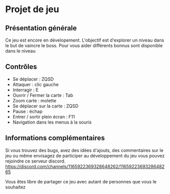 
# Projet de jeu

## Présentation générale

Ce jeu est encore en dévelopement.
L'objectif est d'explorer un niveau dans le but de vaincre le boss. Pour vous aider différents bonnus sont disponible dans le niveau
## Contrôles

- Se déplacer : ZQSD
- Attaquer : clic gauche
- Interragir : E
- Ouvrir / Fermer la carte : Tab
- Zoom carte : molette
- Se déplacer sur la carte : ZQSD
- Pause : échap
- Entrer / sortir plein écran : F11 
- Navigation dans les menus à la souris
## Informations complémentaires

Si vous trouvez des bugs, avez des idées d'ajouts, des commentaires sur le jeu ou même envisagez de participer au développement du jeu vous pouvez rejoindre ce serveur discord.
https://discord.com/channels/1165922369328648262/1165922369328648265

Vous êtes libre de partager ce jeu avec autant de personnes que vous le souhaitez